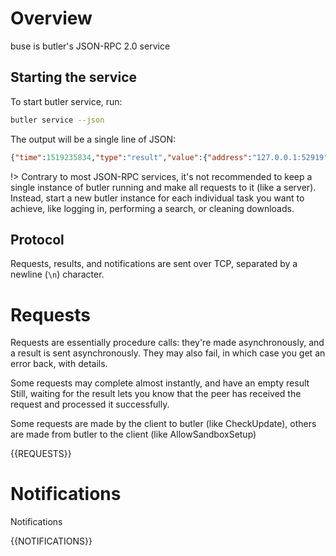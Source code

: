 # Overview

buse is butler's JSON-RPC 2.0 service

## Starting the service

To start butler service, run:

```bash
butler service --json
```

The output will be a single line of JSON:

```json
{"time":1519235834,"type":"result","value":{"address":"127.0.0.1:52919","type":"server-listening"}}
```

!> Contrary to most JSON-RPC services, it's not recommended
   to keep a single instance of butler running and make all requests
   to it (like a server). Instead, start a new butler instance for each
   individual task you want to achieve, like logging in, performing a search,
   or cleaning downloads.

## Protocol

Requests, results, and notifications are sent over TCP, separated by
a newline (`\n`) character.

# Requests

Requests are essentially procedure calls: they're made asynchronously, and
a result is sent asynchronously. They may also fail, in which case
you get an error back, with details.

Some requests may complete almost instantly, and have an empty result
Still, waiting for the result lets you know that the peer has received
the request and processed it successfully.

Some requests are made by the client to butler (like CheckUpdate),
others are made from butler to the client (like AllowSandboxSetup)

{{REQUESTS}}

# Notifications

Notifications

{{NOTIFICATIONS}}
